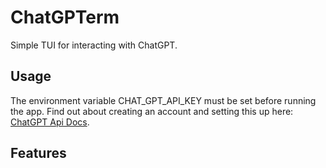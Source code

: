 # ChatGPTerm

Simple TUI for interacting with ChatGPT. 

## Usage
The environment variable CHAT_GPT_API_KEY must be set before running the app. Find out about 
creating an account and setting this up here: [ChatGPT Api Docs](https://beta.openai.com/docs/introduction/key-concepts).

## Features
